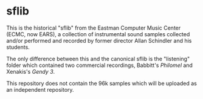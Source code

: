 # sflib
This is the historical "sflib" from the Eastman Computer Music Center (ECMC, now EARS), a collection of instrumental sound samples collected and/or performed and recorded by former director Allan Schindler and his students.

The only difference between this and the canonical sflib is the "listening" folder which contained two commercial recordings, Babbitt's *Philomel* and Xenakis's *Gendy 3*.

This repository does not contain the 96k samples which will be uploaded as an independent repository.
